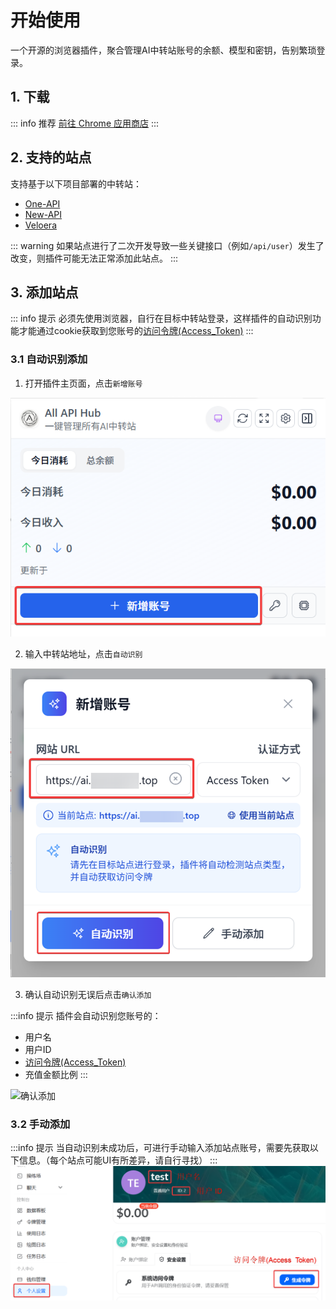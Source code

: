 # 开始使用

一个开源的浏览器插件，聚合管理AI中转站账号的余额、模型和密钥，告别繁琐登录。

## 1. 下载

::: info 推荐
[前往 Chrome 应用商店]
:::

## 2. 支持的站点

支持基于以下项目部署的中转站：
 - [One-API] 
 - [New-API] 
 - [Veloera](https://github.com/Veloera/Veloera)

::: warning
如果站点进行了二次开发导致一些关键接口（例如`/api/user`）发生了改变，则插件可能无法正常添加此站点。
:::



## 3. 添加站点
::: info 提示
必须先使用浏览器，自行在目标中转站登录，这样插件的自动识别功能才能通过cookie获取到您账号的[访问令牌(Access_Token)](#_3-2-手动添加)
:::

### 3.1 自动识别添加

1. 打开插件主页面，点击`新增账号`

![新增账号](./static/image/add-account-btn.png)

2. 输入中转站地址，点击`自动识别`

![自动识别](./static/image/add-account-dialog-btn.png)

3. 确认自动识别无误后点击`确认添加`

:::info 提示
插件会自动识别您账号的：
- 用户名
- 用户ID
- [访问令牌(Access_Token)](#_3-2-手动添加)
- 充值金额比例
:::

![确认添加](./static/image/add-account-dialog-ok-btn.png)

### 3.2 手动添加

:::info 提示
当自动识别未成功后，可进行手动输入添加站点账号，需要先获取以下信息。（每个站点可能UI有所差异，请自行寻找）
:::
![用户信息](./static/image/site-user-info.png)

[One-API]: https://github.com/songquanpeng/one-api
[New-API]: https://github.com/QuantumNous/new-api
[前往 Chrome 应用商店]: https://chromewebstore.google.com/detail/%E4%B8%AD%E8%BD%AC%E7%AB%99%E7%AE%A1%E7%90%86%E5%99%A8-all-api-hub/eobdoeafpplhhhjfkinnlkljbkijpobd
